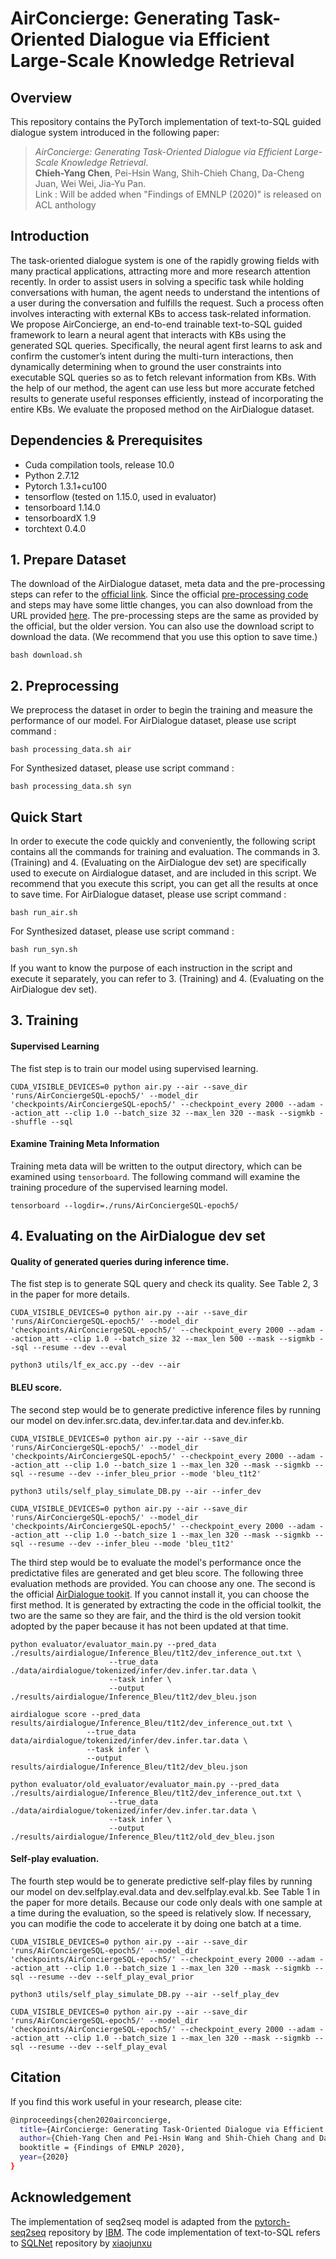 # AirConcierge: Generating Task-Oriented Dialogue via Efficient Large-Scale Knowledge Retrieval


## Overview

This repository contains the PyTorch implementation of text-to-SQL guided dialogue system introduced in the following paper:

> _AirConcierge: Generating Task-Oriented Dialogue via Efficient Large-Scale Knowledge Retrieval_. <br>
**Chieh-Yang Chen**, Pei-Hsin Wang, Shih-Chieh Chang, Da-Cheng Juan, Wei Wei, Jia-Yu Pan. <br>
Link : Will be added when "Findings of EMNLP (2020)" is released on ACL anthology

## Introduction
The task-oriented dialogue system is one of the rapidly growing fields with many practical applications, attracting more and more research attention recently. In order to assist users
in solving a specific task while holding conversations with human, the agent needs to understand the intentions of a user during the conversation and fulfills the request. Such a process often involves interacting with external KBs to access task-related information. We propose AirConcierge, an end-to-end trainable text-to-SQL guided framework to learn a neural agent that interacts with KBs using the generated SQL queries. Specifically, the neural agent first learns to ask and confirm the customer’s intent during the multi-turn interactions, then dynamically determining when to ground the user constraints into executable SQL queries so as to fetch relevant information from KBs. With the help of our method, the agent can use less but more accurate fetched results to generate useful responses efficiently, instead of incorporating the entire KBs. We evaluate the proposed method on the AirDialogue dataset.

## Dependencies & Prerequisites

* Cuda compilation tools, release 10.0
* Python 2.7.12
* Pytorch 1.3.1+cu100
* tensorflow (tested on 1.15.0, used in evaluator)
* tensorboard 1.14.0
* tensorboardX 1.9
* torchtext 0.4.0

## 1. Prepare Dataset
The download of the AirDialogue dataset, meta data and the pre-processing steps can refer to the [official link](https://github.com/google/airdialogue_model). Since the official [pre-processing code](https://github.com/google/airdialogue) and steps may have some little changes, you can also download from the URL provided [here](https://drive.google.com/file/d/1rtKhWK4Ca-VBi2gRqEpjuJma_DMjP6W_/view?usp=sharing). The pre-processing steps are the same as provided by the official, but the older version. You can also use the download script to download the data. (We recommend that you use this option to save time.)
```	
bash download.sh
```

## 2. Preprocessing
We preprocess the dataset in order to begin the training and measure the performance of our model. 
For AirDialogue dataset, please use script command :
```
bash processing_data.sh air
```
For Synthesized dataset, please use script command :
```
bash processing_data.sh syn
```

## Quick Start
In order to execute the code quickly and conveniently, the following script contains all the commands for training and evaluation. The commands in 3. (Training) and 4. (Evaluating on the AirDialogue dev set) are specifically used to execute on Airdialogue dataset, and are included in this script. We recommend that you execute this script, you can get all the results at once to save time.
For AirDialogue dataset, please use script command :
```
bash run_air.sh
```
For Synthesized dataset, please use script command :
```
bash run_syn.sh
```
If you want to know the purpose of each instruction in the script and execute it separately, you can refer to 3. (Training) and 4. (Evaluating on the AirDialogue dev set).

## 3. Training

#### Supervised Learning
The fist step is to train our model using supervised learning.
```	
CUDA_VISIBLE_DEVICES=0 python air.py --air --save_dir 'runs/AirConciergeSQL-epoch5/' --model_dir 'checkpoints/AirConciergeSQL-epoch5/' --checkpoint_every 2000 --adam --action_att --clip 1.0 --batch_size 32 --max_len 320 --mask --sigmkb --shuffle --sql
```	
#### Examine Training Meta Information
Training meta data will be written to the output directory, which can be examined using `tensorboard`. The following command will examine the training procedure of the supervised learning model.
```
tensorboard --logdir=./runs/AirConciergeSQL-epoch5/
```

## 4. Evaluating on the AirDialogue dev set
#### Quality of generated queries during inference time.
The fist step is to generate SQL query and check its quality. See Table 2, 3 in the paper for more details.
```
CUDA_VISIBLE_DEVICES=0 python air.py --air --save_dir 'runs/AirConciergeSQL-epoch5/' --model_dir 'checkpoints/AirConciergeSQL-epoch5/' --checkpoint_every 2000 --adam --action_att --clip 1.0 --batch_size 32 --max_len 500 --mask --sigmkb --sql --resume --dev --eval
```
```
python3 utils/lf_ex_acc.py --dev --air
```

#### BLEU score.
The second step would be to generate predictive inference files by running our model on dev.infer.src.data, dev.infer.tar.data and dev.infer.kb.
```
CUDA_VISIBLE_DEVICES=0 python air.py --air --save_dir 'runs/AirConciergeSQL-epoch5/' --model_dir 'checkpoints/AirConciergeSQL-epoch5/' --checkpoint_every 2000 --adam --action_att --clip 1.0 --batch_size 1 --max_len 320 --mask --sigmkb --sql --resume --dev --infer_bleu_prior --mode 'bleu_t1t2'
```

```
python3 utils/self_play_simulate_DB.py --air --infer_dev
```

```
CUDA_VISIBLE_DEVICES=0 python air.py --air --save_dir 'runs/AirConciergeSQL-epoch5/' --model_dir 'checkpoints/AirConciergeSQL-epoch5/' --checkpoint_every 2000 --adam --action_att --clip 1.0 --batch_size 1 --max_len 320 --mask --sigmkb --sql --resume --dev --infer_bleu --mode 'bleu_t1t2'
```

The third step would be to evaluate the model's performance once the predictative files are generated and get bleu score. The following three evaluation methods are provided. You can choose any one. The second is the official [AirDialogue tookit](https://github.com/google/airdialogue). If you cannot install it, you can choose the first method. It is generated by extracting the code in the official toolkit, the two are the same so they are fair, and the third is the old version tookit adopted by the paper because it has not been updated at that time.
```
python evaluator/evaluator_main.py --pred_data ./results/airdialogue/Inference_Bleu/t1t2/dev_inference_out.txt \
	                  --true_data ./data/airdialogue/tokenized/infer/dev.infer.tar.data \
	                  --task infer \
	                  --output ./results/airdialogue/Inference_Bleu/t1t2/dev_bleu.json	
```
	airdialogue score --pred_data results/airdialogue/Inference_Bleu/t1t2/dev_inference_out.txt \
                     --true_data data/airdialogue/tokenized/infer/dev.infer.tar.data \
                     --task infer \
                     --output results/airdialogue/Inference_Bleu/t1t2/dev_bleu.json
```
python evaluator/old_evaluator/evaluator_main.py --pred_data ./results/airdialogue/Inference_Bleu/t1t2/dev_inference_out.txt \
	                  --true_data ./data/airdialogue/tokenized/infer/dev.infer.tar.data \
	                  --task infer \
	                  --output ./results/airdialogue/Inference_Bleu/t1t2/old_dev_bleu.json
```

#### Self-play evaluation.
The fourth step would be to generate predictive self-play files by running our model on dev.selfplay.eval.data and dev.selfplay.eval.kb. See Table 1 in the paper for more details. Because our code only deals with one sample at a time during the evaluation, so the speed is relatively slow. If necessary, you can modifie the code to accelerate it by doing one batch at a time.

```
CUDA_VISIBLE_DEVICES=0 python air.py --air --save_dir 'runs/AirConciergeSQL-epoch5/' --model_dir 'checkpoints/AirConciergeSQL-epoch5/' --checkpoint_every 2000 --adam --action_att --clip 1.0 --batch_size 1 --max_len 320 --mask --sigmkb --sql --resume --dev --self_play_eval_prior
```

```	
python3 utils/self_play_simulate_DB.py --air --self_play_dev
```

```	
CUDA_VISIBLE_DEVICES=0 python air.py --air --save_dir 'runs/AirConciergeSQL-epoch5/' --model_dir 'checkpoints/AirConciergeSQL-epoch5/' --checkpoint_every 2000 --adam --action_att --clip 1.0 --batch_size 1 --max_len 320 --mask --sigmkb --sql --resume --dev --self_play_eval
```

## Citation
If you find this work useful in your research, please cite:
```bash
@inproceedings{chen2020airconcierge,
  title={AirConcierge: Generating Task-Oriented Dialogue via Efficient Large-Scale Knowledge Retrieval},
  author={Chieh-Yang Chen and Pei-Hsin Wang and Shih-Chieh Chang and Da-Cheng Juan and Wei Wei and Jia-Yu Pan},
  booktitle = {Findings of EMNLP 2020},
  year={2020}
}
```

## Acknowledgement
The implementation of seq2seq model is adapted from the [pytorch-seq2seq](https://github.com/IBM/pytorch-seq2seq) repository by [IBM](https://github.com/IBM). The code implementation of text-to-SQL refers to [SQLNet](https://github.com/xiaojunxu/SQLNet) repository by [xiaojunxu](https://github.com/xiaojunxu)
